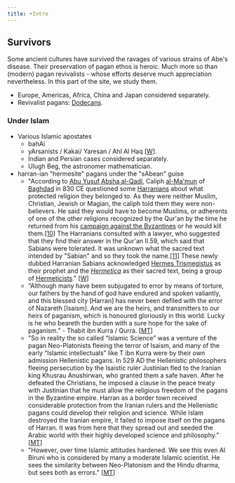 ```yaml
---
title: +Intro
---
```


## Survivors

Some ancient cultures have survived the ravages of various strains of Abe's disease. Their preservation of pagan ethos is heroic. Much more so than (modern) pagan revivalists - whose efforts deserve much appreciation nevertheless. In this part of the site, we study them.

- Europe, Americas, Africa, China and Japan considered separately.
-   Revivalist pagans: [Dodecans](http://www.vice.com/en_se/greekology/oh-my-gods-greece).

### Under Islam
- Various Islamic apostates
    - bahAi
    - yArsanists / Kakai/ Yaresan / Ahl Al Haq \[[W](https://en.wikipedia.org/wiki/Yarsanism)\].
    - Indian and Persian cases considered separately.
    - Ulugh Beg, the astronomer mathematician.
- harran-ian "hermesite" pagans under the "sAbean" guise  
    - "According to [Abu Yusuf Absha al-Qadi](https://en.wikipedia.org/w/index.php?title=Abu_Yusuf_Absha_al-Qadi&action=edit&redlink=1 "Abu Yusuf Absha al-Qadi (page does not exist)"), Caliph [al-Ma'mun](https://en.wikipedia.org/wiki/Al-Ma%27mun "Al-Ma'mun") of [Baghdad](https://en.wikipedia.org/wiki/Baghdad "Baghdad") in 830 CE questioned some [Harranians](https://en.wikipedia.org/wiki/Harranian "Harranian") about what protected religion they belonged to. As they were neither Muslim, Christian, Jewish or Magian, the caliph told them they were non-believers. He said they would have to become Muslims, or adherents of one of the other religions recognized by the Qur'an by the time he returned from his [campaign against the Byzantines](https://en.wikipedia.org/wiki/Arab%E2%80%93Byzantine_wars "Arab–Byzantine wars") or he would kill them.[\[10\]](https://en.wikipedia.org/wiki/Sabians#cite_note-10) The Harranians consulted with a lawyer, who suggested that they find their answer in the Qur'an II.59, which said that Sabians were tolerated. It was unknown what the sacred text intended by "Sabian" and so they took the name.[\[11\]](https://en.wikipedia.org/wiki/Sabians#cite_note-11) These newly dubbed Harranian Sabians acknowledged [Hermes Trismegistus](https://en.wikipedia.org/wiki/Hermes_Trismegistus "Hermes Trismegistus") as their prophet and the _[Hermetica](https://en.wikipedia.org/wiki/Hermetica "Hermetica")_ as their sacred text, being a group of [Hermeticists](https://en.wikipedia.org/wiki/Hermeticism "Hermeticism")." \[[W](https://en.wikipedia.org/wiki/Sabians)\]
    - “Although many have been subjugated to error by means of torture, our fathers by the hand of god have endured and spoken valiantly, and this blessed city \[Harran\] has never been defiled with the error of Nazareth \[Isaism\]. And we are the heirs, and transmitters to our heirs of paganism, which is honoured gloriously in this world. Lucky is he who beareth the burden with a sure hope for the sake of paganism.” - Thabit ibn Kurra / Qurra. \[[MT](https://manasataramgini.wordpress.com/2006/08/28/the-makings-of-islamic-science/)\]
    - "So in reality the so called “Islamic Science” was a venture of the pagan Neo-Platonists fleeing the terror of Isaism, and many of the early “Islamic intellectuals” like T ibn Kurra were by their own admission Hellenistic pagans. In 529 AD the Hellenistic philosophers fleeing persecution by the Isaistic ruler Justinian fled to the Iranian king Khusrau Anushirwan, who granted them a safe haven. After he defeated the Christians, he imposed a clause in the peace treaty with Justinian that he must allow the religious freedom of the pagans in the Byzantine empire. Harran as a border town received considerable protection from the Iranian rulers and the Hellenistic pagans could develop their religion and science. While Islam destroyed the Iranian empire, it failed to impose itself on the pagans of Harran. It was from here that they spread out and seeded the Arabic world with their highly developed science and philosophy." \[[MT](https://manasataramgini.wordpress.com/2006/08/28/the-makings-of-islamic-science/)\]
    - "However, over time Islamic attitudes hardened. We see this even Al Biruni who is considered by many a moderate Islamic scientist. He sees the similarity between Neo-Platonism and the Hindu dharma, but sees both as errors." \[[MT](https://manasataramgini.wordpress.com/2006/08/28/the-makings-of-islamic-science/)\]
